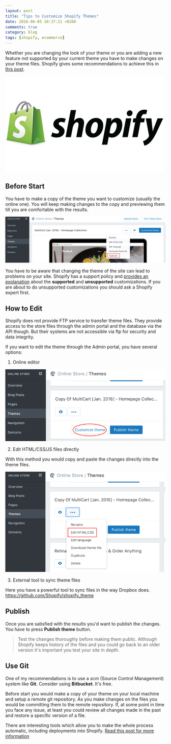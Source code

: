 ```yaml
---
layout: post
title: "Tips to Customize Shopify Themes"
date: 2016-06-05 10:37:21 +0200
comments: true
category: blog
tags: [shopify, ecommerce]
---
```


Whether you are changing the look of your theme or you are adding a new feature not supported by your current theme you have to make changes on your theme files. Shopify gives some recommendations to achieve this in [this post](https://help.shopify.com/themes/customization).
<!-- more -->

<p class="text-center">
 <img class="img-responsive" src="/img/blog/shopify.png"/>
</p>

## Before Start

You have to make a copy of the theme you want to customize (usually the online one). You will keep making changes to the copy and previewing them till you are comfortable with the results.

<p class="text-center">
 <img class="img-responsive" src="/img/blog/shopify_duplicate.png"/>
</p>

You have to be aware that changing the theme of the site can lead to problems on your site. Shopify has a support policy and [provides an explanation](https://help.shopify.com/themes/customization#getting-help) about the **supported** and **unsupported** customizations. If you are about to do unsupported customizations you should ask a Shopify expert first. 

## How to Edit

Shopify does not provide FTP service to transfer theme files. They provide access to the store files through the admin portal and the database via the API though. But their systems are not accessible via ftp for security and data integrity.

If you want to edit the theme through the Admin portal, you have several options:

1. Online editor

<p class="text-center">
 <img class="img-responsive" src="/img/blog/shopify_customize_theme.png"/>
</p>

2. Edit HTML/CSS/JS files directly

 With this method you would copy and paste the changes directly into the theme files.

<p class="text-center">
 <img class="img-responsive" src="/img/blog/shopify_edit_html_css.png"/>
</p>

3. External tool to sync theme files
 
 Here you have a powerful tool to sync files in the way Dropbox does. https://github.com/Shopify/shopify_theme

## Publish

Once you are satisfied with the results you'd want to publish the changes. You have to press **Publish theme** button.
> Test the changes thoroughly before making them public. Although Shopify keeps history of the files and you could go back to an older version it's important you test your site in depth.

## Use Git

One of my recommendations is to use a _scm_ (Source Control Management) system like **Git**. Consider using **Bitbucket**. It's free.

Before start you would make a copy of your theme on your local machine and setup a remote git repository.
As you make changes on the files you would be committing them to the remote repository. If, at some point in time you face any issue, at least you could review all changes made in the past and restore a specific version of a file.

There are interesting tools which allow you to make the whole process automatic, including deployments into Shopify. [Read this post for more information](https://www.shopify.com/partners/blog/19752835-using-git-to-simplify-shopify-theme-deployment)


